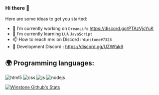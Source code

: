 ### Hi there 👋

Here are some ideas to get you started:

- 🔭 I’m currently working on `DreamLife` https://discord.gg/PTAzVjcYuK
- 🌱 I’m currently learning `LUA` `JavaScript`
- 📫 How to reach me: on Discord : `Winstone#7328`
- 📩 Development Discord : https://discord.gg/UZWfak6

## 🌍 Programming languages:

<p>
  <img alt="html5" src="https://img.shields.io/badge/-HTML5-E34F26?style=flat-square&logo=html5&logoColor=white" />
  <img alt="css" src="https://img.shields.io/badge/-CSS-00A6FF?style=flat-square&logo=css3&logoColor=white" />
  <img alt="js" src="https://img.shields.io/badge/-Javascript-FFEE00?style=flat-square&logo=javascript&logoColor=black" />
  <img alt="nodejs" src="https://img.shields.io/badge/-NodeJS-43853D?style=flat-square&logo=Node.js&logoColor=white" />
</p>

[![Winstone Github's Stats](https://github-readme-stats.vercel.app/api?username=winstone)](https://github.com/anuraghazra/github-readme-stats)

